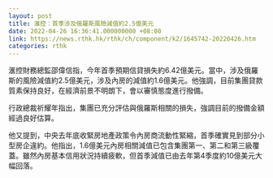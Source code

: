 ```yaml
---
layout: post
title: 滙控：首季涉及俄羅斯風險減值約2.5億美元
date: 2022-04-26 16:36:41.000000000 +08:00
link: https://news.rthk.hk/rthk/ch/component/k2/1645742-20220426.htm
categories: rthk
---
```


滙控財務總監邵偉信指，今年首季預期信貸損失約6.42億美元。當中，涉及俄羅斯的風險減值約2.5億美元，涉及內房的減值約1.6億美元。他強調，目前集團貸款質素保持良好，在經濟前景不明朗下，會以審慎態度進行撥備。 

行政總裁祈耀年指出，集團已充分評估與俄羅斯相關的損失，強調目前的撥備金額經過良好估算。

他又提到，中央去年底收緊房地產政策令內房商流動性緊縮，首季確實見到部分小型房企違約。他指出，1.6億美元內房相關減值已包含集團第一、第二和第三級覆蓋。雖然內房基本信用狀況持續疲軟，但首季減值已由去年第4季度約10億美元大幅回落。
